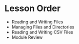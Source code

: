 # Lesson Order

* Reading and Writing Files
* Managing Files and Directories
* Reading and Writing CSV Files
* Module Review
